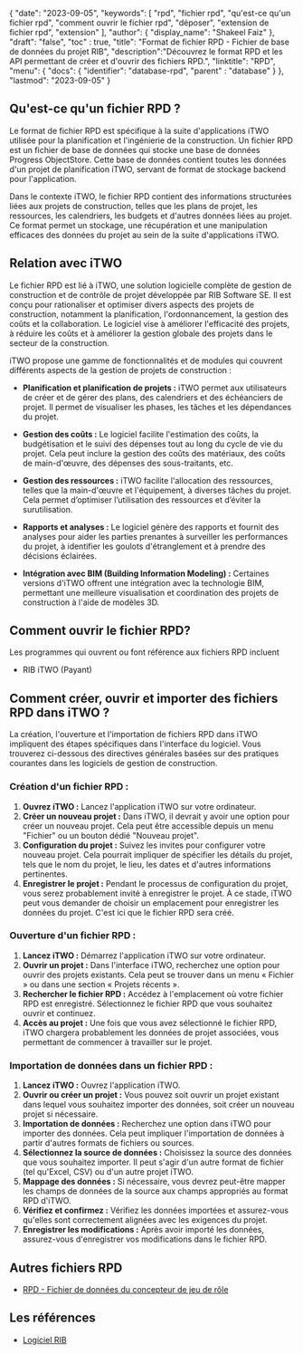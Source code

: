 {
"date": "2023-09-05",
  "keywords": [
"rpd",
"fichier rpd",
"qu'est-ce qu'un fichier rpd",
"comment ouvrir le fichier rpd",
"déposer",
"extension de fichier rpd",
"extension"
],
  "author": {
"display_name": "Shakeel Faiz"
},
"draft": "false",
"toc" : true,
"title": "Format de fichier RPD - Fichier de base de données du projet RIB",
  "description":"Découvrez le format RPD et les API permettant de créer et d'ouvrir des fichiers RPD.",
"linktitle": "RPD",
  "menu": {
    "docs": {
      "identifier": "database-rpd",
"parent" : "database"
}
},
"lastmod": "2023-09-05"
}

## Qu'est-ce qu'un fichier RPD ?

Le format de fichier RPD est spécifique à la suite d'applications iTWO utilisée pour la planification et l'ingénierie de la construction. Un fichier RPD est un fichier de base de données qui stocke une base de données Progress ObjectStore. Cette base de données contient toutes les données d'un projet de planification iTWO, servant de format de stockage backend pour l'application.

Dans le contexte iTWO, le fichier RPD contient des informations structurées liées aux projets de construction, telles que les plans de projet, les ressources, les calendriers, les budgets et d'autres données liées au projet. Ce format permet un stockage, une récupération et une manipulation efficaces des données du projet au sein de la suite d'applications iTWO.

## Relation avec iTWO

Le fichier RPD est lié à iTWO, une solution logicielle complète de gestion de construction et de contrôle de projet développée par RIB Software SE. Il est conçu pour rationaliser et optimiser divers aspects des projets de construction, notamment la planification, l'ordonnancement, la gestion des coûts et la collaboration. Le logiciel vise à améliorer l'efficacité des projets, à réduire les coûts et à améliorer la gestion globale des projets dans le secteur de la construction.

iTWO propose une gamme de fonctionnalités et de modules qui couvrent différents aspects de la gestion de projets de construction :

- **Planification et planification de projets :** iTWO permet aux utilisateurs de créer et de gérer des plans, des calendriers et des échéanciers de projet. Il permet de visualiser les phases, les tâches et les dépendances du projet.

- **Gestion des coûts :** Le logiciel facilite l'estimation des coûts, la budgétisation et le suivi des dépenses tout au long du cycle de vie du projet. Cela peut inclure la gestion des coûts des matériaux, des coûts de main-d'œuvre, des dépenses des sous-traitants, etc.

- **Gestion des ressources :** iTWO facilite l'allocation des ressources, telles que la main-d'œuvre et l'équipement, à diverses tâches du projet. Cela permet d’optimiser l’utilisation des ressources et d’éviter la surutilisation.

- **Rapports et analyses :** Le logiciel génère des rapports et fournit des analyses pour aider les parties prenantes à surveiller les performances du projet, à identifier les goulots d'étranglement et à prendre des décisions éclairées.

- **Intégration avec BIM (Building Information Modeling) :** Certaines versions d'iTWO offrent une intégration avec la technologie BIM, permettant une meilleure visualisation et coordination des projets de construction à l'aide de modèles 3D.

## Comment ouvrir le fichier RPD?

Les programmes qui ouvrent ou font référence aux fichiers RPD incluent

- RIB iTWO (Payant)

## Comment créer, ouvrir et importer des fichiers RPD dans iTWO ?

La création, l'ouverture et l'importation de fichiers RPD dans iTWO impliquent des étapes spécifiques dans l'interface du logiciel. Vous trouverez ci-dessous des directives générales basées sur des pratiques courantes dans les logiciels de gestion de construction.

### Création d'un fichier RPD :

1. **Ouvrez iTWO :** Lancez l'application iTWO sur votre ordinateur.
2. **Créer un nouveau projet :** Dans iTWO, il devrait y avoir une option pour créer un nouveau projet. Cela peut être accessible depuis un menu "Fichier" ou un bouton dédié "Nouveau projet".
3. **Configuration du projet :** Suivez les invites pour configurer votre nouveau projet. Cela pourrait impliquer de spécifier les détails du projet, tels que le nom du projet, le lieu, les dates et d'autres informations pertinentes.
4. **Enregistrer le projet :** Pendant le processus de configuration du projet, vous serez probablement invité à enregistrer le projet. À ce stade, iTWO peut vous demander de choisir un emplacement pour enregistrer les données du projet. C'est ici que le fichier RPD sera créé.

### Ouverture d'un fichier RPD :

1. **Lancez iTWO :** Démarrez l'application iTWO sur votre ordinateur.
2. **Ouvrir un projet :** Dans l'interface iTWO, recherchez une option pour ouvrir des projets existants. Cela peut se trouver dans un menu « Fichier » ou dans une section « Projets récents ».
3. **Rechercher le fichier RPD :** Accédez à l'emplacement où votre fichier RPD est enregistré. Sélectionnez le fichier RPD que vous souhaitez ouvrir et continuez.
4. **Accès au projet :** Une fois que vous avez sélectionné le fichier RPD, iTWO chargera probablement les données de projet associées, vous permettant de commencer à travailler sur le projet.

### Importation de données dans un fichier RPD :

1. **Lancez iTWO :** Ouvrez l'application iTWO.
2. **Ouvrir ou créer un projet :** Vous pouvez soit ouvrir un projet existant dans lequel vous souhaitez importer des données, soit créer un nouveau projet si nécessaire.
3. **Importation de données :** Recherchez une option dans iTWO pour importer des données. Cela peut impliquer l'importation de données à partir d'autres formats de fichiers ou sources.
4. **Sélectionnez la source de données :** Choisissez la source des données que vous souhaitez importer. Il peut s'agir d'un autre format de fichier (tel qu'Excel, CSV) ou d'un autre projet iTWO.
5. **Mappage des données :** Si nécessaire, vous devrez peut-être mapper les champs de données de la source aux champs appropriés au format RPD d'iTWO.
6. **Vérifiez et confirmez :** Vérifiez les données importées et assurez-vous qu'elles sont correctement alignées avec les exigences du projet.
7. **Enregistrer les modifications :** Après avoir importé les données, assurez-vous d'enregistrer vos modifications dans le fichier RPD.

## Autres fichiers RPD

- [RPD - Fichier de données du concepteur de jeu de rôle](/fr/database/rpd-roleplay/)

## Les références
* [Logiciel RIB](https://en.wikipedia.org/wiki/RIB_Software)

